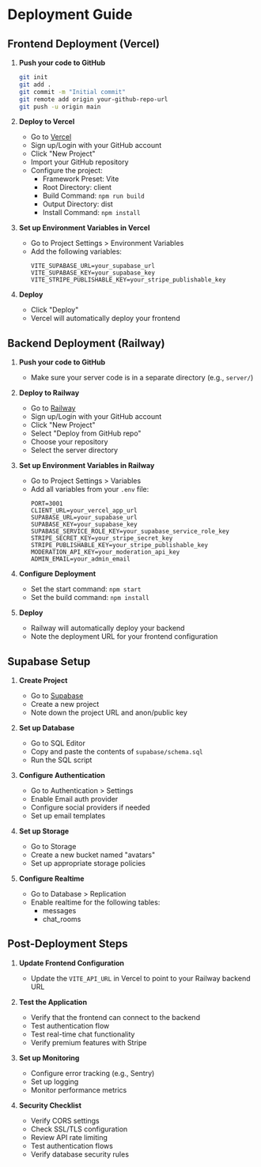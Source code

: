 # Deployment Guide

## Frontend Deployment (Vercel)

1. **Push your code to GitHub**
   ```bash
   git init
   git add .
   git commit -m "Initial commit"
   git remote add origin your-github-repo-url
   git push -u origin main
   ```

2. **Deploy to Vercel**
   - Go to [Vercel](https://vercel.com)
   - Sign up/Login with your GitHub account
   - Click "New Project"
   - Import your GitHub repository
   - Configure the project:
     - Framework Preset: Vite
     - Root Directory: client
     - Build Command: `npm run build`
     - Output Directory: dist
     - Install Command: `npm install`

3. **Set up Environment Variables in Vercel**
   - Go to Project Settings > Environment Variables
   - Add the following variables:
     ```
     VITE_SUPABASE_URL=your_supabase_url
     VITE_SUPABASE_KEY=your_supabase_key
     VITE_STRIPE_PUBLISHABLE_KEY=your_stripe_publishable_key
     ```

4. **Deploy**
   - Click "Deploy"
   - Vercel will automatically deploy your frontend

## Backend Deployment (Railway)

1. **Push your code to GitHub**
   - Make sure your server code is in a separate directory (e.g., `server/`)

2. **Deploy to Railway**
   - Go to [Railway](https://railway.app)
   - Sign up/Login with your GitHub account
   - Click "New Project"
   - Select "Deploy from GitHub repo"
   - Choose your repository
   - Select the server directory

3. **Set up Environment Variables in Railway**
   - Go to Project Settings > Variables
   - Add all variables from your `.env` file:
     ```
     PORT=3001
     CLIENT_URL=your_vercel_app_url
     SUPABASE_URL=your_supabase_url
     SUPABASE_KEY=your_supabase_key
     SUPABASE_SERVICE_ROLE_KEY=your_supabase_service_role_key
     STRIPE_SECRET_KEY=your_stripe_secret_key
     STRIPE_PUBLISHABLE_KEY=your_stripe_publishable_key
     MODERATION_API_KEY=your_moderation_api_key
     ADMIN_EMAIL=your_admin_email
     ```

4. **Configure Deployment**
   - Set the start command: `npm start`
   - Set the build command: `npm install`

5. **Deploy**
   - Railway will automatically deploy your backend
   - Note the deployment URL for your frontend configuration

## Supabase Setup

1. **Create Project**
   - Go to [Supabase](https://supabase.com)
   - Create a new project
   - Note down the project URL and anon/public key

2. **Set up Database**
   - Go to SQL Editor
   - Copy and paste the contents of `supabase/schema.sql`
   - Run the SQL script

3. **Configure Authentication**
   - Go to Authentication > Settings
   - Enable Email auth provider
   - Configure social providers if needed
   - Set up email templates

4. **Set up Storage**
   - Go to Storage
   - Create a new bucket named "avatars"
   - Set up appropriate storage policies

5. **Configure Realtime**
   - Go to Database > Replication
   - Enable realtime for the following tables:
     - messages
     - chat_rooms

## Post-Deployment Steps

1. **Update Frontend Configuration**
   - Update the `VITE_API_URL` in Vercel to point to your Railway backend URL

2. **Test the Application**
   - Verify that the frontend can connect to the backend
   - Test authentication flow
   - Test real-time chat functionality
   - Verify premium features with Stripe

3. **Set up Monitoring**
   - Configure error tracking (e.g., Sentry)
   - Set up logging
   - Monitor performance metrics

4. **Security Checklist**
   - Verify CORS settings
   - Check SSL/TLS configuration
   - Review API rate limiting
   - Test authentication flows
   - Verify database security rules 